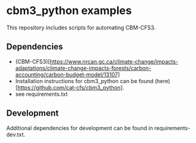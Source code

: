 # cbm3_python examples

This repository includes scripts for automating CBM-CFS3.

## Dependencies

- (CBM-CFS3)[https://www.nrcan.gc.ca/climate-change/impacts-adaptations/climate-change-impacts-forests/carbon-accounting/carbon-budget-model/13107]
- Installation instructions for cbm3_python can be found (here)[https://github.com/cat-cfs/cbm3_python].
- see requirements.txt

## Development

Additional dependencies for development can be found in requirements-dev.txt.
